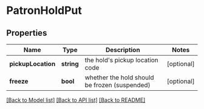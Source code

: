 # PatronHoldPut

## Properties
Name | Type | Description | Notes
------------ | ------------- | ------------- | -------------
**pickupLocation** | **string** | the hold&#39;s pickup location code | [optional] 
**freeze** | **bool** | whether the hold should be frozen (suspended) | [optional] 

[[Back to Model list]](../README.md#documentation-for-models) [[Back to API list]](../README.md#documentation-for-api-endpoints) [[Back to README]](../README.md)


